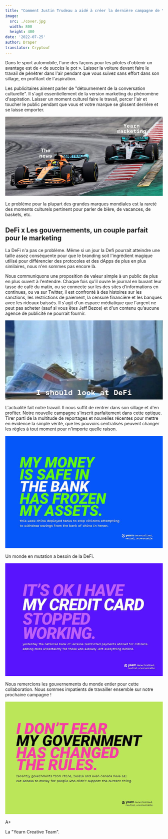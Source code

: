 ```yaml
---
title: "Comment Justin Trudeau a aidé à créer la dernière campagne de Yearn."
image:
  src: ./cover.jpg
  width: 800
  height: 400
date: '2022-07-25'
author: Draper
translator: Cryptouf
---
```


Dans le sport automobile, l'une des façons pour les pilotes d'obtenir un avantage est de « de succès le pot ». Laisser la voiture devant faire le travail de pénétrer dans l'air pendant que vous suivez sans effort dans son sillage, en profitant de l'aspiration.

Les publicitaires aiment parler de "détournement de la conversation culturelle". Il s'agit essentiellement de la version marketing du phénomène d'aspiration. Laisser un moment culturel faire le travail, percer l'air et toucher le public pendant que vous et votre marque se glissent derrière et se laisse emporter.

![](./image1.jpg?w=800&h=400)

Le problème pour la plupart des grandes marques mondiales est la rareté des moments culturels pertinent pour parler de bière, de vacances, de baskets, etc.

## **DeFi x Les gouvernements, un couple parfait pour le marketing**

La DeFi n'a pas ce problème. Même si un jour la Defi pourrait atteindre une taille assez conséquente pour que le branding soit l'ingrédient magique utilisé pour différencier des protocoles et des dApps de plus en plus similaires, nous n'en sommes pas encore là.

Nous communiquons une proposition de valeur simple à un public de plus en plus ouvert à l'entendre. Chaque fois qu'il ouvre le journal en buvant leur tasse de café du matin, ou se connecte sur les des sites d'informations en continues, ou va sur Twitter, il est confronté à des histoires sur les sanctions, les restrictions de paiement, la censure financière et les banques avec les rideaux baissés. Il s'agit d'un espace médiatique que l'argent ne peut pas acheter (sauf si vous êtes Jeff Bezos) et d'un contenu qu'aucune agence de publicité ne pourrait fournir.

![](./image2.jpg?w=800&h=400)

L'actualité fait notre travail. Il nous suffit de rentrer dans son sillage et d'en profiter. Notre nouvelle campagne s'inscrit parfaitement dans cette optique. Tirer parti de la multitude de reportages et nouvelles récentes pour mettre en évidence la simple vérité, que les pouvoirs centralisés peuvent changer les règles à tout moment pour n'importe quelle raison.

![](./image3.jpg?w=800&h=569)

Un monde en mutation a besoin de la DeFi.

![](./image4.jpg?w=800&h=569)

Nous remercions les gouvernements du monde entier pour cette collaboration. Nous sommes impatients de travailler ensemble sur notre prochaine campagne !

![](./image5.jpg?w=800&h=569)

A+

La "Yearn Creative Team".
